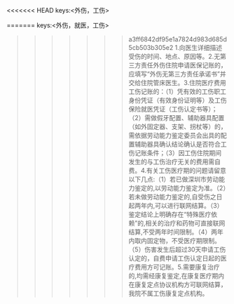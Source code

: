 <<<<<<< HEAD
keys:<外伤，工伤>

=======
keys:<外伤，就医，工伤>

>>>>>>> a3ff6842df95e1a7824d983d685d5cb503b305e2
1.向医生详细描述受伤的时间、地点、原因等。2.无第三方责任外伤住院申请医保记账的，应填写“外伤无第三方责任承诺书”并交给住院管床医生。3.住院医疗费用工伤记账的：（1）凭有效的工伤职工身份凭证（有效身份证明等）及工伤保险就医凭证（工伤认定书等）；（2）需做假牙配置、辅助器具配置（如外固定器、支架、拐杖等）的，需依据劳动能力鉴定委员会出具的配置辅助器具确认结论确认是否符合工伤记账条件；（3）因工伤住院期间发生的与工伤治疗无关的费用需自费。4.有关工伤医疗期的问题请留意以下几点:（1）若已做深圳市劳动能力鉴定的,以劳动能力鉴定为准。（2）若未做劳动能力鉴定的,自受伤之日起两年内,可以进行联网结算。（3）鉴定结论上明确存在“特殊医疗依赖”的,相关的治疗和药物可直接联网结算,不受两年时间限制。（4）两年内取内固定物，不受医疗期限制。（5）伤害发生后超过30天申请工伤认定的，自费申请工伤认定日起的医疗费用方可记账。5.需要康复治疗的,均需经康复鉴定,在康复医疗期内在康复定点协议机构方可联网结算，我院不属工伤康复定点机构。